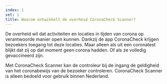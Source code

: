 ```yaml
---
index: 1
set: 1
title: Waarom ontwikkelt de overheid CoronaCheck Scanner?
---
```

De overheid wil dat activiteiten en locaties in tijden van corona op verantwoorde manier open kunnen. Dankzij de app CoronaCheck krijgen bezoekers toegang tot deze locaties. Maar alleen als uit een coronatest blijkt dat zij op dat moment geen corona hadden. Of als ze volledig gevaccineerd zijn.

Met CoronaCheck Scanner kan de controleur bij de ingang de geldigheid van het coronabewijs van de bezoeker controleren. CoronaCheck Scanner is alleen bedoeld voor gebruik binnen Nederland.
